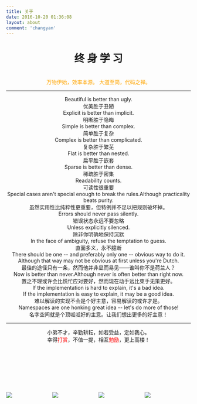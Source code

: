 ```yaml
---
title: 关于
date: 2016-10-20 01:36:08
layout: about
comment: 'changyan'
---
```


<center><h1>终  身  学  习</h1></center>

<div align=center>
    <br>
<span style='color:orange'>
万物伊始，效率本源。
大道至简，代码之禅。
</span>
    <br>
</div>



---


<div align=center>
 Beautiful is better than ugly.<br>
 优美胜于丑陋<br>
 Explicit is better than implicit.<br>
 明晰胜于隐晦<br>
 Simple is better than complex.<br>
 简单胜于复杂<br>
 Complex is better than complicated.<br>
 复杂胜于繁芜<br>
 Flat is better than nested.<br>
 扁平胜于嵌套<br>
 Sparse is better than dense.<br>
 稀疏胜于密集<br>
 Readability counts.<br>
 可读性很重要<br>
 Special cases aren't special enough to break the rules.Although practicality beats purity.<br>
 虽然实用性比纯粹性更重要，但特例并不足以把规则破坏掉。<br>
 Errors should never pass silently.<br>
 错误状态永远不要忽略<br>
 Unless explicitly silenced.<br>
 除非你明确地保持沉默<br>
 In the face of ambiguity, refuse the temptation to guess.<br>
 直面多义，永不臆断<br>
 There should be one -- and preferably only one -- obvious way to do it.<br>
 Although that way may not be obvious at first unless you're Dutch.<br>
 最佳的途径只有一条，然而他并非显而易见——谁叫你不是荷兰人？<br>
 Now is better than never.Although never is often better than right now.<br>
 置之不理或许会比慌忙应对要好，然而现在动手远比束手无策更好。<br>
 If the implementation is hard to explain, it's a bad idea.<br>
 If the implementation is easy to explain, it may be a good idea.<br>
 难以解读的实现不会是个好主意，容易解读的或许才是。<br>
 Namespaces are one honking great idea -- let's do more of those!<br>
 名字空间就是个顶呱呱好的主意。让我们想出更多的好主意！<br>
</div>


---

<div align=center>
    <div>小弟不才，辛勤耕耘，如若受益，定如我心。</div>
    <div>幸得<span style="color:red">打赏</span>，不值一提，相互<span style="color:red">勉励</span>，更上高楼！</div>
</div>
<br>

<div style="width:100%;height:250px;display:flex;justify-content: center;align-items:center">
    <div style="width:215px;margin:auto"><img src="https://jy-imgs.oss-cn-beijing.aliyuncs.com/img/20201108125117.png"></div>
    <div style="width:215px;margin:auto"><img src="https://jy-imgs.oss-cn-beijing.aliyuncs.com/img/20201108125322.png"></div>
    <div style="width:215px;margin:auto"><img src="https://jy-imgs.oss-cn-beijing.aliyuncs.com/img/20201108125404.png"></div>
    <div style="width:215px;margin:auto"><img src="https://jy-imgs.oss-cn-beijing.aliyuncs.com/img/20201108125419.png"></div>
</div>



